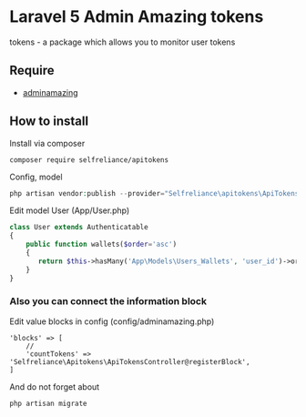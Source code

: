 # Laravel 5 Admin Amazing tokens
tokens - a package which allows you to monitor user tokens

## Require

- [adminamazing](https://github.com/selfrelianceme/adminamazing)

## How to install

Install via composer
```
composer require selfreliance/apitokens
```

Config, model
```php
php artisan vendor:publish --provider="Selfreliance\apitokens\ApiTokensServiceProvider" --force
```

Edit model User (App/User.php)
```php
class User extends Authenticatable
{
    public function wallets($order='asc')
    {
       return $this->hasMany('App\Models\Users_Wallets', 'user_id')->orderBy('id', $order);
    }	
}
```

### Also you can connect the information block
Edit value blocks in config (config/adminamazing.php)
```
'blocks' => [
    //
    'countTokens' => 'Selfreliance\Apitokens\ApiTokensController@registerBlock',
]
```

And do not forget about
```php
php artisan migrate
```